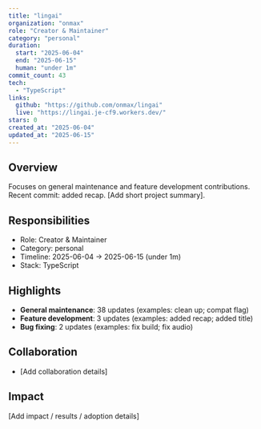 ```yaml
---
title: "lingai"
organization: "onmax"
role: "Creator & Maintainer"
category: "personal"
duration:
  start: "2025-06-04"
  end: "2025-06-15"
  human: "under 1m"
commit_count: 43
tech:
  - "TypeScript"
links:
  github: "https://github.com/onmax/lingai"
  live: "https://lingai.je-cf9.workers.dev/"
stars: 0
created_at: "2025-06-04"
updated_at: "2025-06-15"
---
```

## Overview
Focuses on general maintenance and feature development contributions. Recent commit: added recap. [Add short project summary].

## Responsibilities
- Role: Creator & Maintainer
- Category: personal
- Timeline: 2025-06-04 -> 2025-06-15 (under 1m)
- Stack: TypeScript

## Highlights
- **General maintenance**: 38 updates (examples: clean up; compat flag)
- **Feature development**: 3 updates (examples: added recap; added title)
- **Bug fixing**: 2 updates (examples: fix build; fix audio)

## Collaboration
- [Add collaboration details]

## Impact
[Add impact / results / adoption details]
